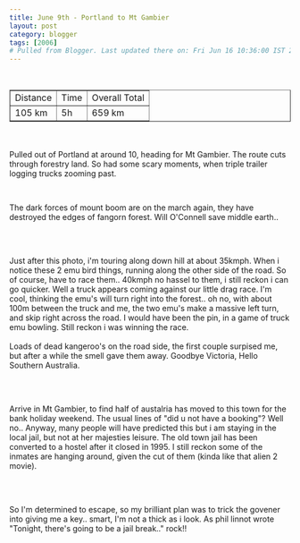 ```yaml
---
title: June 9th - Portland to Mt Gambier
layout: post
category: blogger
tags: [2006]
# Pulled from Blogger. Last updated there on: Fri Jun 16 10:36:00 IST 2006
---
```

<TABLE BORDER="1" ><TR><TD>Distance</TD><TD>Time</TD><TD>Overall Total</TD></TR><br /><TR><TD>105 km</TD><TD>5h</TD><TD>659 km</TD></TR></Table><br /><br />Pulled out of Portland at around 10, heading for Mt Gambier. The route cuts through forestry land. So had some scary moments, when triple trailer logging trucks zooming past.<br /><br /><a onblur="try {parent.deselectBloggerImageGracefully();} catch(e) {}" href="http://photos1.blogger.com/blogger/916/2956/1600/IMG_0764.jpg"><img style="display:block; margin:0px auto 10px; text-align:center;cursor:pointer; cursor:hand;" src="http://photos1.blogger.com/blogger/916/2956/320/IMG_0764.jpg" border="0" alt="" /></a><br />The dark forces of mount boom are on the march again, they have destroyed the edges of fangorn forest. Will O'Connell save middle earth..<br /> <br /><a onblur="try {parent.deselectBloggerImageGracefully();} catch(e) {}" href="http://photos1.blogger.com/blogger/916/2956/1600/IMG_0759.jpg"><img style="display:block; margin:0px auto 10px; text-align:center;cursor:pointer; cursor:hand;" src="http://photos1.blogger.com/blogger/916/2956/320/IMG_0759.jpg" border="0" alt="" /></a><br /><br />Just after this photo, i'm touring along down hill at about 35kmph. When i notice these 2 emu bird things, running along the other side of the road. So of course, have to race them.. 40kmph no hassel to them, i still reckon i can go quicker. Well a truck appears coming against our little drag race. I'm cool, thinking the emu's will turn right into the forest.. oh no, with about 100m between the truck and me, the two emu's make a massive left turn, and skip right across the road. I would have been the pin, in a game of truck emu bowling. Still reckon i was winning the race.<br /><br />Loads of dead kangeroo's on the road side, the first couple surpised me, but after a while the smell gave them away. Goodbye Victoria, Hello Southern Australia.<br /><br /><a onblur="try {parent.deselectBloggerImageGracefully();} catch(e) {}" href="http://photos1.blogger.com/blogger/916/2956/1600/IMG_0770.jpg"><img style="display:block; margin:0px auto 10px; text-align:center;cursor:pointer; cursor:hand;" src="http://photos1.blogger.com/blogger/916/2956/320/IMG_0770.jpg" border="0" alt="" /></a><br /><br />Arrive in Mt Gambier, to find half of austalria has moved to this town for the bank holiday weekend. The usual lines of "did u not have a booking"? Well no.. Anyway, many people will have predicted this but i am staying in the local jail, but not at her majesties leisure. The old town jail has been converted to a hostel after it closed in 1995. I still reckon some of the inmates are hanging around, given the cut of them (kinda like that alien 2 movie). <br /><br /><a onblur="try {parent.deselectBloggerImageGracefully();} catch(e) {}" href="http://photos1.blogger.com/blogger/916/2956/1600/IMG_0755.jpg"><img style="display:block; margin:0px auto 10px; text-align:center;cursor:pointer; cursor:hand;" src="http://photos1.blogger.com/blogger/916/2956/320/IMG_0755.jpg" border="0" alt="" /></a><br /><br />So I'm determined to escape, so my brilliant plan was to trick the govener into giving me a key.. smart,  I'm not a thick as i look. As phil linnot wrote "Tonight, there's going to be a jail break.." rock!!
